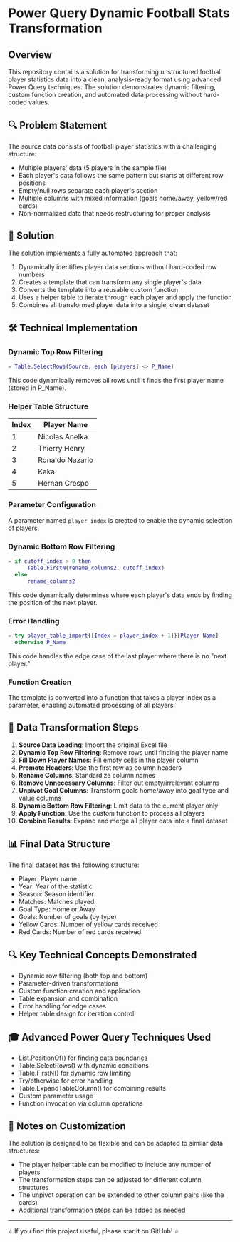 # Power Query Dynamic Football Stats Transformation

## Overview
This repository contains a solution for transforming unstructured football player statistics data into a clean, analysis-ready format using advanced Power Query techniques. The solution demonstrates dynamic filtering, custom function creation, and automated data processing without hard-coded values.

## 🔍 Problem Statement
The source data consists of football player statistics with a challenging structure:
- Multiple players' data (5 players in the sample file)
- Each player's data follows the same pattern but starts at different row positions
- Empty/null rows separate each player's section
- Multiple columns with mixed information (goals home/away, yellow/red cards)
- Non-normalized data that needs restructuring for proper analysis

## 🎯 Solution
The solution implements a fully automated approach that:
1. Dynamically identifies player data sections without hard-coded row numbers
2. Creates a template that can transform any single player's data
3. Converts the template into a reusable custom function
4. Uses a helper table to iterate through each player and apply the function
5. Combines all transformed player data into a single, clean dataset

## 🛠️ Technical Implementation

### Dynamic Top Row Filtering
```m
= Table.SelectRows(Source, each [players] <> P_Name)
```
This code dynamically removes all rows until it finds the first player name (stored in P_Name).

### Helper Table Structure
| Index | Player Name       |
|-------|-------------------|
| 1     | Nicolas Anelka    |
| 2     | Thierry Henry     |
| 3     | Ronaldo Nazario   |
| 4     | Kaka              |
| 5     | Hernan Crespo     |

### Parameter Configuration
A parameter named `player_index` is created to enable the dynamic selection of players.

### Dynamic Bottom Row Filtering
```m
= if cutoff_index > 0 then
      Table.FirstN(rename_columns2, cutoff_index)
  else
      rename_columns2
```
This code dynamically determines where each player's data ends by finding the position of the next player.

### Error Handling
```m
= try player_table_import{[Index = player_index + 1]}[Player Name]
  otherwise P_Name
```
This code handles the edge case of the last player where there is no "next player."

### Function Creation
The template is converted into a function that takes a player index as a parameter, enabling automated processing of all players.

## 🔄 Data Transformation Steps
1. **Source Data Loading**: Import the original Excel file
2. **Dynamic Top Row Filtering**: Remove rows until finding the player name
3. **Fill Down Player Names**: Fill empty cells in the player column
4. **Promote Headers**: Use the first row as column headers
5. **Rename Columns**: Standardize column names
6. **Remove Unnecessary Columns**: Filter out empty/irrelevant columns
7. **Unpivot Goal Columns**: Transform goals home/away into goal type and value columns
8. **Dynamic Bottom Row Filtering**: Limit data to the current player only
9. **Apply Function**: Use the custom function to process all players
10. **Combine Results**: Expand and merge all player data into a final dataset

## 📊 Final Data Structure
The final dataset has the following structure:
- Player: Player name
- Year: Year of the statistic
- Season: Season identifier
- Matches: Matches played
- Goal Type: Home or Away
- Goals: Number of goals (by type)
- Yellow Cards: Number of yellow cards received
- Red Cards: Number of red cards received

## 🔍 Key Technical Concepts Demonstrated
- Dynamic row filtering (both top and bottom)
- Parameter-driven transformations
- Custom function creation and application
- Table expansion and combination
- Error handling for edge cases
- Helper table design for iteration control

## 🎓 Advanced Power Query Techniques Used
- List.PositionOf() for finding data boundaries
- Table.SelectRows() with dynamic conditions
- Table.FirstN() for dynamic row limiting
- Try/otherwise for error handling
- Table.ExpandTableColumn() for combining results
- Custom parameter usage
- Function invocation via column operations

## 📝 Notes on Customization
The solution is designed to be flexible and can be adapted to similar data structures:
- The player helper table can be modified to include any number of players
- The transformation steps can be adjusted for different column structures
- The unpivot operation can be extended to other column pairs (like the cards)
- Additional transformation steps can be added as needed

---

⭐ If you find this project useful, please star it on GitHub! ⭐
